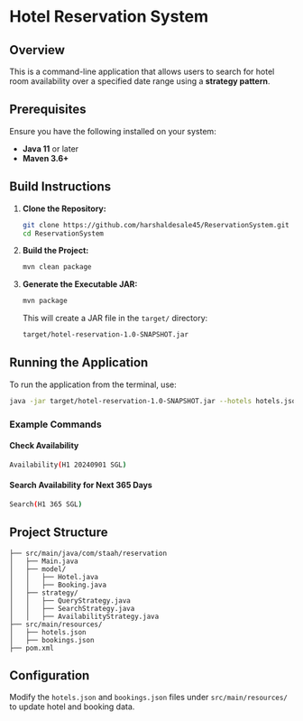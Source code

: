 # Hotel Reservation System

## Overview
This is a command-line application that allows users to search for hotel room availability over a specified date range using a **strategy pattern**.

## Prerequisites
Ensure you have the following installed on your system:
- **Java 11** or later
- **Maven 3.6+**

## Build Instructions
1. **Clone the Repository:**
   ```sh
   git clone https://github.com/harshaldesale45/ReservationSystem.git
   cd ReservationSystem
   ```
2. **Build the Project:**
   ```sh
   mvn clean package
   ```
3. **Generate the Executable JAR:**
   ```sh
   mvn package
   ```
   This will create a JAR file in the `target/` directory:
   ```sh
   target/hotel-reservation-1.0-SNAPSHOT.jar
   ```

## Running the Application
To run the application from the terminal, use:
```sh
java -jar target/hotel-reservation-1.0-SNAPSHOT.jar --hotels hotels.json --bookings bookings.json
```

### Example Commands
#### Check Availability
```sh
Availability(H1 20240901 SGL)
```
#### Search Availability for Next 365 Days
```sh
Search(H1 365 SGL)
```

## Project Structure
```
├── src/main/java/com/staah/reservation
│   ├── Main.java
│   ├── model/
│   │   ├── Hotel.java
│   │   ├── Booking.java
│   ├── strategy/
│   │   ├── QueryStrategy.java
│   │   ├── SearchStrategy.java
│   │   ├── AvailabilityStrategy.java
├── src/main/resources/
│   ├── hotels.json
│   ├── bookings.json
├── pom.xml
```

## Configuration
Modify the `hotels.json` and `bookings.json` files under `src/main/resources/` to update hotel and booking data.


